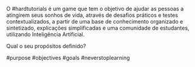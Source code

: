 O #hardtutorials é um game que tem o objetivo de ajudar as pessoas a atingirem seus sonhos de vida, através de desafios práticos e testes contextualizados, a partir de uma base de conhecimento organizado e sintetizado, explicações simplificadas e uma comunidade de estudantes, utilizando Inteligência Artificial.

Qual o seu propósitos definido?

#purpose #objectives #goals #neverstoplearning